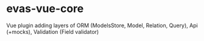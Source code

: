 # evas-vue-core
Vue plugin adding layers of ORM (ModelsStore, Model, Relation, Query), Api (+mocks), Validation (Field validator)
